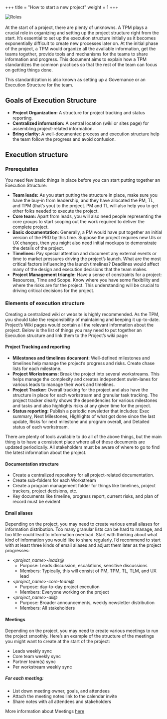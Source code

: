 +++
title = "How to start a new project"
weight = 1
+++

<div class="text-center">
  <img src="/project_start.png" class="img-fluid " alt="Roles">
</div>

<br>
At the start of a project, there are plenty of unknowns. A TPM plays a crucial role in organizing and setting up the project structure right from the start. It’s essential to set up the execution structure initially as it becomes exponentially difficult to create new processes later on. At the initial phase of the project, a TPM would organize all the available information, get the teams together, provide tools and mechanisms for the teams to share information and progress. This document aims to explain how a TPM standardizes the common practices so that the rest of the team can focus on getting things done.

This standardization is also known as setting up a Governance or an Execution Structure for the team.

## Goals of Execution Structure

* **Project Organization:** A structure for project tracking and status reporting.
* **Centralized information:** A central location (wiki or sites page) for assembling project-related information.
* **Bring clarity:** A well-documented process and execution structure help the team follow the progress and avoid confusion.

## Execution structure

### Prerequisites

You need few basic things in place before you can start putting together an Execution Structure:
* **Team leads:** As you start putting the structure in place, make sure you have the buy-in from leadership, and they have allocated the PM, TL, and TPM (that’s you) to the project. PM and TL will also help you to get other folks needed to execute the project.
* **Core team:** Apart from leads, you will also need people representing the core groups to start scoping out the work required to deliver the complete project.
* **Basic documentation:** Generally, a PM would have put together an initial version of the PRD by this time. Suppose the project requires new UIs or UX changes, then you might also need initial mockups to demonstrate the details of the project.
* **Timelines:** Pay special attention and document any external events or time to market pressures driving the project’s launch. What are the most critical factors influencing the launch timelines? Deadlines would affect many of the design and execution decisions that the team makes.
* **Project Management triangle:** Have a sense of constraints for a project: Resources, Time and Scope. Know where you have some flexibility and where the risks are for the project. This understanding will be crucial to driving critical decisions for the project.

### Elements of execution structure

Creating a centralized wiki or website is highly recommended. As the TPM, you should take the responsibility of maintaining and keeping it up-to-date. Project’s Wiki pages would contain all the relevant information about the project. Below is the list of things you may need to put together an Execution structure and link them to the Project’s wiki page:

#### Project Tracking and reporting

  * **Milestones and timelines document:**
  Well-defined milestones and timelines help manage the project’s progress and risks. Create chase lists for each milestone.
  * **Project Workstreams:**
  Break the project into several workstreams. This helps manage the complexity and creates independent swim-lanes for various leads to manage their work and timelines.
  * **Project Tracker:**
  Overall tracking for the project and also have the structure in place for each workstream and granular task tracking. The project tracker clearly shows the dependencies for various milestones and tasks and also highlights risks at any given time for the project.
  * **Status reporting:**
  Publish a periodic newsletter that includes: Exec summary, Next Milestones, Highlights of what got done since the last update, Risks for next milestone and program overall, and Detailed status of each workstream.

There are plenty of tools available to do all of the above things, but the main thing is to have a consistent place where all of these documents are updated periodically. All stakeholders must be aware of where to go to find the latest information about the project.

#### Documentation structure

  * Create a centralized repository for all project-related documentation.
  * Create sub-folders for each Workstream
  * Create a program management folder for things like timelines, project
    trackers, project decisions, etc.
  * Key documents like timeline, progress report, current risks, and plan of record must be evident

#### Email aliases

Depending on the project, you may need to create various email aliases for information distribution. Too many granular lists can be hard to manage, and too little could lead to information overload. Start with thinking about what kind of information you would like to share regularly. I’d recommend to start with at least three kinds of email aliases and adjust them later as the project progresses:

  * *<project_name>-leads@*
    * Purpose: Leads discussion, escalations, sensitive discussions
    * Members: Typically, this will consist of PM, TPM, TL, TLM, and UX lead
  * *<project_name>-core-team@*
    * Purpose: day-to-day project execution
    * Members: Everyone working on the project
  * *<project_name>-all@*
    * Purpose: Broader announcements, weekly newsletter distribution
    * Members: All stakeholders

#### Meetings

Depending on the project, you may need to create various meetings to run the project smoothly. Here’s an example of the structure of the meetings you might want to create at the start of the project:  

  * Leads weekly sync
  * Core team weekly sync  
  * Partner team(s) sync
  * Per workstream weekly sync

##### For each meeting:
  * List down meeting owner, goals, and attendees
  * Attach the meeting notes link to the calendar invite
  * Share notes with all attendees and stakeholders

More information about Meetings [here](/how/meetings)
